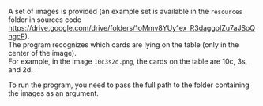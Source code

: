 A set of images is provided (an example set is available in the `resources` folder in sources code https://drive.google.com/drive/folders/1oMmv8YUy1ex_R3daggoIZu7aJSoQngcP).  
The program recognizes which cards are lying on the table (only in the center of the image).  
For example, in the image `10c3s2d.png`, the cards on the table are 10c, 3s, and 2d.

To run the program, you need to pass the full path to the folder containing the images as an argument.
